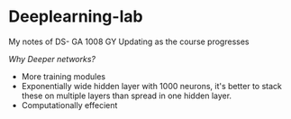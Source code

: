 # Deeplearning-lab
My notes of DS- GA 1008 GY 
Updating as the course progresses


_Why Deeper networks?_
* More training modules
* Exponentially wide hidden layer with 1000 neurons, it's better to stack these on multiple layers than spread in one hidden layer.
* Computationally effecient
